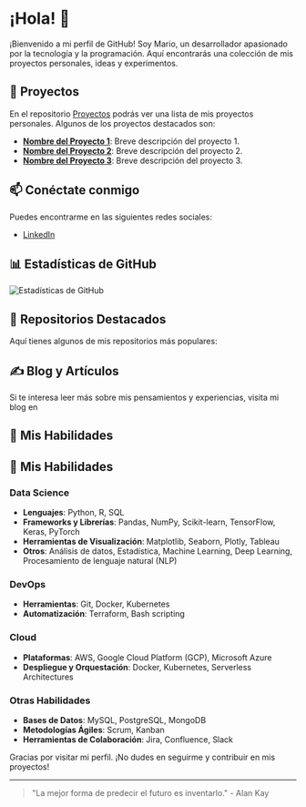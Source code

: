 # ¡Hola! 👋

¡Bienvenido a mi perfil de GitHub! Soy Mario, un desarrollador apasionado por la tecnología y la programación. Aquí encontrarás una colección de mis proyectos personales, ideas y experimentos.

## 📂 Proyectos

En el repositorio [Proyectos](https://github.com/mariol-lamas/proyectos) podrás ver una lista de mis proyectos personales. Algunos de los proyectos destacados son:

- **[Nombre del Proyecto 1](https://github.com/tu_usuario/proyectos/nombre_del_proyecto_1)**: Breve descripción del proyecto 1.
- **[Nombre del Proyecto 2](https://github.com/tu_usuario/proyectos/nombre_del_proyecto_2)**: Breve descripción del proyecto 2.
- **[Nombre del Proyecto 3](https://github.com/tu_usuario/proyectos/nombre_del_proyecto_3)**: Breve descripción del proyecto 3.

## 📫 Conéctate conmigo

Puedes encontrarme en las siguientes redes sociales:

- [LinkedIn](https://www.linkedin.com/in/tu_usuario/)

## 📊 Estadísticas de GitHub

![Estadísticas de GitHub](https://github-readme-stats.vercel.app/api?username=mariol-lamas&show_icons=true&theme=radical)

## 🌟 Repositorios Destacados

Aquí tienes algunos de mis repositorios más populares:



## ✍️ Blog y Artículos

Si te interesa leer más sobre mis pensamientos y experiencias, visita mi blog en 

## 🎯 Mis Habilidades

## 🎯 Mis Habilidades

### Data Science

- **Lenguajes**: Python, R, SQL
- **Frameworks y Librerías**: Pandas, NumPy, Scikit-learn, TensorFlow, Keras, PyTorch
- **Herramientas de Visualización**: Matplotlib, Seaborn, Plotly, Tableau
- **Otros**: Análisis de datos, Estadística, Machine Learning, Deep Learning, Procesamiento de lenguaje natural (NLP)

### DevOps

- **Herramientas**: Git, Docker, Kubernetes
- **Automatización**: Terraform, Bash scripting

### Cloud

- **Plataformas**: AWS, Google Cloud Platform (GCP), Microsoft Azure
- **Despliegue y Orquestación**: Docker, Kubernetes, Serverless Architectures

### Otras Habilidades

- **Bases de Datos**: MySQL, PostgreSQL, MongoDB
- **Metodologías Ágiles**: Scrum, Kanban
- **Herramientas de Colaboración**: Jira, Confluence, Slack

Gracias por visitar mi perfil. ¡No dudes en seguirme y contribuir en mis proyectos!


---

> "La mejor forma de predecir el futuro es inventarlo." - Alan Kay
